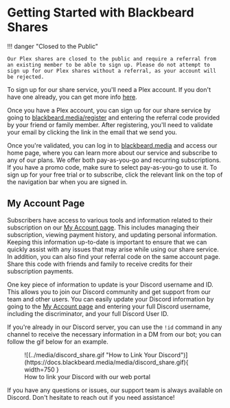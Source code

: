 # Getting Started with Blackbeard Shares

!!! danger "Closed to the Public"
    
    Our Plex shares are closed to the public and require a referral from an existing member to be able to sign up. Please do not attempt to sign up for our Plex shares without a referral, as your account will be rejected.

To sign up for our share service, you'll need a Plex account. If you don't have one already, you can get more info [here](../plex/getting-started.md).

Once you have a Plex account, you can sign up for our share service by going to [blackbeard.media/register](https://blackbeard.media/register) and entering the referral code provided by your friend or family member. After registering, you'll need to validate your email by clicking the link in the email that we send you.

Once you're validated, you can log in to [blackbeard.media](https://blackbeard.media) and access our home page, where you can learn more about our service and subscribe to any of our plans. We offer both pay-as-you-go and recurring subscriptions. If you have a promo code, make sure to select pay-as-you-go to use it. To sign up for your free trial or to subscribe, click the relevant link on the top of the navigation bar when you are signed in.

## My Account Page

Subscribers have access to various tools and information related to their subscription on our [My Account page](https://blackbeard.media/my-account). This includes managing their subscription, viewing payment history, and updating personal information. Keeping this information up-to-date is important to ensure that we can quickly assist with any issues that may arise while using our share service. In addition, you can also find your referral code on the same account page. Share this code with friends and family to receive credits for their subscription payments.

One key piece of information to update is your Discord username and ID. This allows you to join our Discord community and get support from our team and other users. You can easily update your Discord information by going to the [My Account page](https://blackbeard.media/my-account) and entering your full Discord username, including the discriminator, and your full Discord User ID.

If you're already in our Discord server, you can use the `!id` command in any channel to receive the necessary information in a DM from our bot; you can follow the gif below for an example.

<figure markdown>
![(../media/discord_share.gif "How to Link Your Discord")](https://docs.blackbeard.media/media/discord_share.gif){ width=750 }
  <figcaption>How to link your Discord with our web portal</figcaption>
</figure>

If you have any questions or issues, our support team is always available on Discord. Don't hesitate to reach out if you need assistance!
